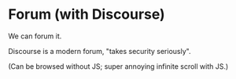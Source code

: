 # Forum \(with Discourse\)

We can forum it.

Discourse is a modern forum, "takes security seriously".

\(Can be browsed without JS; super annoying infinite scroll with JS.\)

